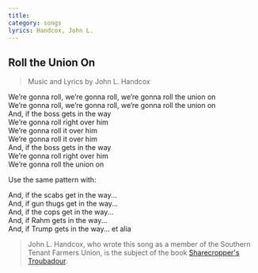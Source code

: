 ```yaml
---
title: 
category: songs
lyrics: Handcox, John L.
---
```


## Roll the Union On

> Music and Lyrics by John L. Handcox

We’re gonna roll, we’re gonna roll, we’re gonna roll the union on  
We’re gonna roll, we’re gonna roll, we’re gonna roll the union on  
And, if the boss gets in the way  
We’re gonna roll right over him  
We’re gonna roll it over him  
We’re gonna roll it over him  
And, if the boss gets in the way  
We’re gonna roll right over him  
We’re gonna roll the union on

Use the same pattern with:

And, if the scabs get in the way...  
And, if gun thugs get in the way...  
And, if the cops get in the way...  
And, if Rahm gets in the way...  
And, if Trump gets in the way...
et alia

> John L. Handcox, who wrote this song as a member of the Southern Tenant Farmers Union, is the subject of the book [Sharecropper's Troubadour](https://www.goodreads.com/book/show/13721923-sharecropper-s-troubadour).
